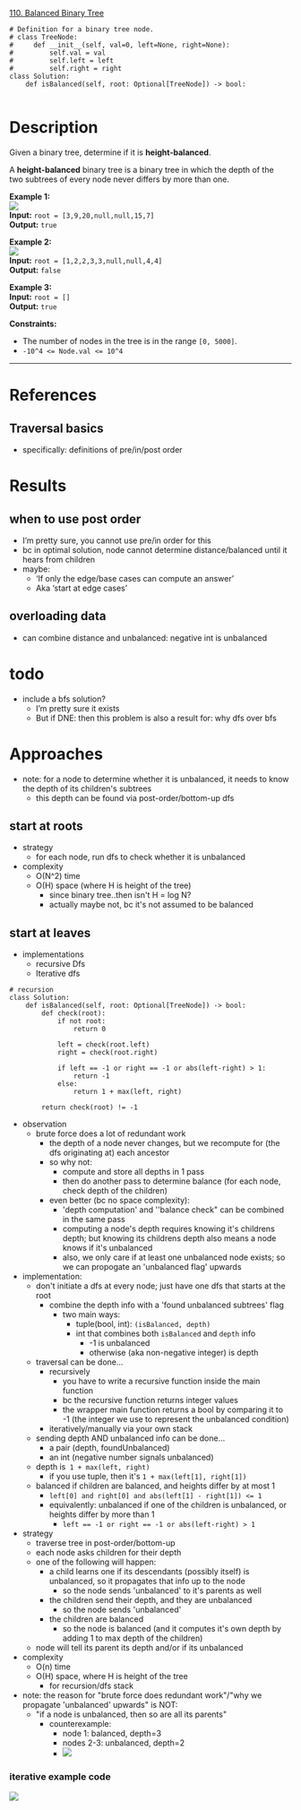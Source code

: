 [110. Balanced Binary Tree](https://leetcode.com/problems/balanced-binary-tree/)

```
# Definition for a binary tree node.
# class TreeNode:
#     def __init__(self, val=0, left=None, right=None):
#         self.val = val
#         self.left = left
#         self.right = right
class Solution:
    def isBalanced(self, root: Optional[TreeNode]) -> bool:
        
```

# Description
Given a binary tree, determine if it is **height-balanced**.

A **height-balanced** binary tree is a binary tree in which the depth of the two subtrees of every node never differs by more than one.

**Example 1:**  
![](../!assets/attachments/Pasted%20image%2020240224220659.png)  
**Input:** `root = [3,9,20,null,null,15,7]`  
**Output:** `true`  

**Example 2:**  
![](../!assets/attachments/Pasted%20image%2020240224220708.png)  
**Input:** `root = [1,2,2,3,3,null,null,4,4]`  
**Output:** `false`  

**Example 3:**  
**Input:** `root = []`  
**Output:** `true`  

**Constraints:**
- The number of nodes in the tree is in the range `[0, 5000]`.
- `-10^4 <= Node.val <= 10^4`

---





# References

## Traversal basics
- specifically: definitions of pre/in/post order



# Results

## when to use post order
- I’m pretty sure, you cannot use pre/in order for this
- bc in optimal solution, node cannot determine distance/balanced until it hears from children
- maybe:
	- ‘If only the edge/base cases can compute an answer’
	- Aka ‘start at edge cases’



## overloading data
- can combine distance and unbalanced: negative int is unbalanced




# todo
- include a bfs solution?
	- I’m pretty sure it exists
	- But if DNE: then this problem is also a result for: why dfs over bfs


# Approaches

- note: for a node to determine whether it is unbalanced, it needs to know the depth of its children's subtrees
	- this depth can be found via post-order/bottom-up dfs

## start at roots
- strategy
	- for each node, run dfs to check whether it is unbalanced 
- complexity
	- O(N^2) time
	- O(H) space (where H is height of the tree)
		- since binary tree..then isn't H = log N?
		- actually maybe not, bc it's not assumed to be balanced

## start at leaves
- implementations
	- recursive Dfs
	- Iterative dfs
```
# recursion
class Solution:
    def isBalanced(self, root: Optional[TreeNode]) -> bool:
		def check(root):
			if not root:
				return 0
				
			left = check(root.left)
			right = check(root.right)
	
			if left == -1 or right == -1 or abs(left-right) > 1:
				return -1
			else:
				return 1 + max(left, right)
	
		return check(root) != -1
```

- observation
	- brute force does a lot of redundant work
		- the depth of a node never changes, but we recompute for (the dfs originating at) each ancestor
		- so why not:
			- compute and store all depths in 1 pass
			- then do another pass to determine balance (for each node, check depth of the children)
		- even better (bc no space complexity):
			- 'depth computation' and ''balance check" can be combined in the same pass
			- computing a node's depth requires knowing it's childrens depth; but knowing its childrens depth also means a node knows if it's unbalanced
			- also, we only care if at least one unbalanced node exists; so we can propogate an 'unbalanced flag' upwards
- implementation:
	- don't initiate a dfs at every node; just have one dfs that starts at the root
		- combine the depth info with a 'found unbalanced subtrees' flag
			- two main ways:
				- tuple(bool, int): `(isBalanced, depth)`
				- int that combines  both `isBalanced` and `depth` info
					- -1 is unbalanced
					- otherwise (aka non-negative integer) is depth
	- traversal can be done...
		- recursively
			- you have to write a recursive function inside the main function
			- bc the recursive function returns integer values
			- the wrapper main function returns a bool by comparing it to -1 (the integer we use to represent the unbalanced condition)
		- iteratively/manually via your own stack
	- sending depth AND unbalanced info can be done...
		- a pair (depth, foundUnbalanced)
		- an int (negative number signals unbalanced)
	- depth is` 1 + max(left, right)`
		- if you use tuple, then it's `1 + max(left[1], right[1])`
	- balanced if children are balanced, and heights differ by at most 1
		- `left[0] and right[0] and abs(left[1] - right[1]) <= 1`
		- equivalently: unbalanced if one of the children is unbalanced, or heights differ by more than 1
			- `left == -1 or right == -1 or abs(left-right) > 1`
- strategy
	- traverse tree in post-order/bottom-up
	- each node asks children for their depth
	- one of the following will happen:
		- a child learns one if its descendants (possibly itself) is unbalanced, so it propagates that info up to the node
			- so the node sends 'unbalanced' to it's parents as well
		- the children send their depth, and they are unbalanced
			- so the node sends 'unbalanced'
		- the children are balanced
			- so the node is balanced (and it computes it's own depth by adding 1 to max depth of the children)
	- node will tell its parent its depth and/or if its unbalanced
- complexity
	- O(n) time
	- O(H) space, where H is height of the tree
		- for recursion/dfs stack
- note: the reason for "brute force does redundant work"/"why we propagate 'unbalanced' upwards" is NOT: 
	- "if a node is unbalanced, then so are all its parents"
		- counterexample:
			- node 1: balanced, depth=3
			- nodes 2-3: unbalanced, depth=2				
			- ![](../!assets/attachments/Pasted%20image%2020240304143740.png)



### iterative example code
![](../!assets/attachments/Pasted%20image%2020240224221025.png)


